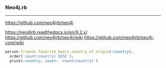 ### Neo4j.rb
---
https://github.com/neo4jrb/neo4j

https://neo4jrb.readthedocs.io/en/9.2.x/
https://github.com/neo4jrb/neo4j/wiki
https://github.com/neo4jrb/neo4j-core/wiki

```ruby
person.friends.favorite_beers.country_of_origin(:country).
  order('count(country) DESC').
  pluck(:country, count: 'count(country)')
```

```
```


